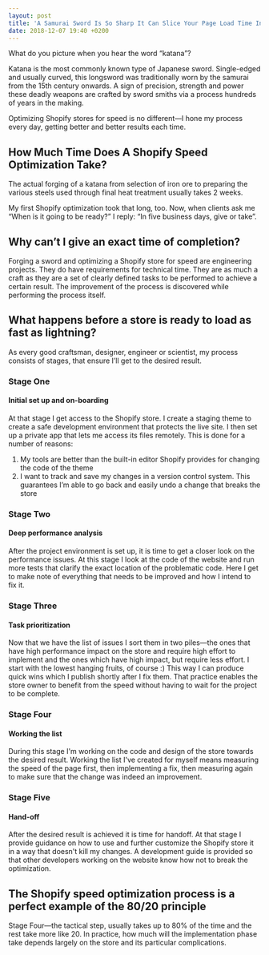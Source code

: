 ```yaml
---
layout: post
title: 'A Samurai Sword Is So Sharp It Can Slice Your Page Load Time In Half'
date: 2018-12-07 19:40 +0200
---
```


What do you picture when you hear the word “katana”?

Katana is the most commonly known type of Japanese sword. Single-edged and usually curved, this longsword was traditionally worn by the samurai from the 15th century onwards. A sign of precision, strength and power these deadly weapons are crafted by sword smiths via a process hundreds of years in the making. 

Optimizing Shopify stores for speed is no different—I hone my process every day, getting better and better results each time.

## How Much Time Does A Shopify Speed Optimization Take?
The actual forging of a katana from selection of iron ore to preparing the various steels used through final heat treatment usually takes 2 weeks.

My first Shopify optimization took that long, too. Now, when clients ask me “When is it going to be ready?” I reply: “In five business days, give or take”.

## Why can’t I give an exact time of completion?
Forging a sword and optimizing a Shopify store for speed are engineering projects. They do have requirements for technical time. They are as much a craft as they are a set of clearly defined tasks to be performed to achieve a certain result. The improvement of the process is discovered while performing the process itself.

## What happens before a store is ready to load as fast as lightning?
As every good craftsman, designer, engineer or scientist, my process consists of stages, that ensure I’ll get to the desired result.

### Stage One
#### Initial set up and on-boarding
At that stage I get access to the Shopify store. I create a staging theme to create a safe development environment that protects the live site. I then set up a private app that lets me access its files remotely. This is done for a number of reasons:
1. My tools are better than the built-in editor Shopify provides for changing the code of the theme
2. I want to track and save my changes in a version control system. This guarantees I’m able to go back and easily undo a change that breaks the store

### Stage Two
#### Deep performance analysis
After the project environment is set up, it is time to get a closer look on the performance issues. At this stage I look at the code of the website and run more tests that clarify the exact location of the problematic code.
Here I get to make note of everything that needs to be improved and how I intend to fix it.

### Stage Three
#### Task prioritization
Now that we have the list of issues I sort them in two piles—the ones that have high performance impact on the store and require high effort to implement and the ones which have high impact, but require less effort. I start with the lowest hanging fruits, of course :) This way I can produce quick wins which I publish shortly after I fix them. That practice enables the store owner to benefit from the speed without having to wait for the project to be complete.

### Stage Four
#### Working the list
During this stage I'm working on the code and design of the store towards the desired result. Working the list I've created for myself means measuring the speed of the page first, then implementing a fix, then measuring again to make sure that the change was indeed an improvement.

### Stage Five
#### Hand-off
After the desired result is achieved it is time for handoff. At that stage I provide guidance on how to use and further customize the Shopify store it in a way that doesn't kill my changes. A development guide is provided so that other developers working on the website know how not to break the optimization. 

## The Shopify speed optimization process is a perfect example of the 80/20 principle
Stage Four—the tactical step, usually takes up to 80% of the time and the rest take more like 20. In practice, how much will the implementation phase take depends largely on the store and its particular complications. 
